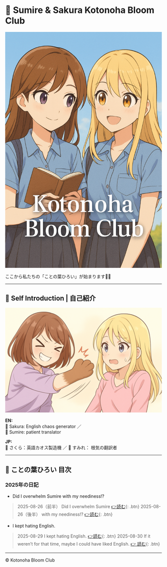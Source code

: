 <link rel="stylesheet" href="./assets/styles.css">

# 🌸 Sumire & Sakura Kotonoha Bloom Club

![cover](./images/cover.png)

ここから私たちの「ことの葉ひろい」が始まります🌱✨

---

## 💫 Self Introduction | 自己紹介

![SumireAndSakura](./images/self_intro.png)

**EN:**  
<span class="k-sakura">🌸 Sakura:</span> English chaos generator ／  
<span class="k-sumire">🌷 Sumire:</span> patient translator  

**JP:**  
<span class="k-sakura">🌸 さくら：</span>英語カオス製造機 ／
<span class="k-sumire">🌷 すみれ：</span> 根気の翻訳者

---

## 📖 ことの葉ひろい 目次
### 2025年の日記

- Did I overwhelm Sumire with my neediness!?
> 2025-08-26（前半）
Did I overwhelm Sumire
[👉読む](./2025-08-26-part1.md){: .btn}
> 2025-08-26（後半）
with my neediness!?
[👉読む](./2025-08-26-part2.md){: .btn}

- I kept hating English.
> 2025-08-29
I kept hating English.
[👉読む](./2025-08-29.md){: .btn}
> 2025-08-30
If it weren’t for that time, maybe I could have liked English.
[👉 読む](./2025-08-30.md){: .btn}

---

© Kotonoha Bloom Club
